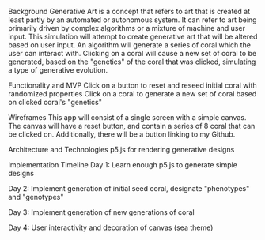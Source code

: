 Background
Generative Art is a concept that refers to art that is created at least partly by an automated or autonomous system. It can refer to art being primarily driven by complex algorithms or a mixture of machine and user input. This simulation will attempt to create generative art that will be altered based on user input. An algorithm will generate a series of coral which the user can interact with. Clicking on a coral will cause a new set of coral to be generated, based on the "genetics" of the coral that was clicked, simulating a type of generative evolution.

Functionality and MVP
Click on a button to reset and reseed initial coral with randomized properties
Click on a coral to generate a new set of coral based on clicked coral's "genetics"

Wireframes
This app will consist of a single screen with a simple canvas. The canvas will have a reset button, and contain a series of 8 coral that can be clicked on. Additionally, there will be a button linking to my Github.

Architecture and Technologies
p5.js for rendering generative designs

Implementation Timeline
Day 1:
Learn enough p5.js to generate simple designs

Day 2:
Implement generation of initial seed coral, designate "phenotypes" and "genotypes"

Day 3:
Implement generation of new generations of coral

Day 4:
User interactivity and decoration of canvas (sea theme)

